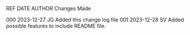 REF  DATE    AUTHOR  Changes Made

000  2023-12-27 JG Added this change log file
001  2023-12-28 SV Added possible features to include README file.